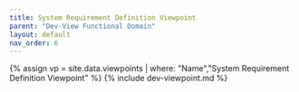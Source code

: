 ```yaml
---
title: System Requirement Definition Viewpoint
parent: "Dev-View Functional Domain"
layout: default
nav_order: 6
---
```

{% assign vp = site.data.viewpoints | where: "Name","System Requirement Definition Viewpoint" %}
{% include dev-viewpoint.md %}